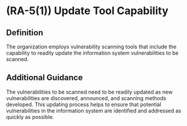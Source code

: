 
# (RA-5(1)) Update Tool Capability

## Definition

The organization employs vulnerability scanning tools that include the capability to readily update the information system vulnerabilities to be scanned.

## Additional Guidance

The vulnerabilities to be scanned need to be readily updated as new vulnerabilities are discovered, announced, and scanning methods developed. This updating process helps to ensure that potential vulnerabilities in the information system are identified and addressed as quickly as possible.
